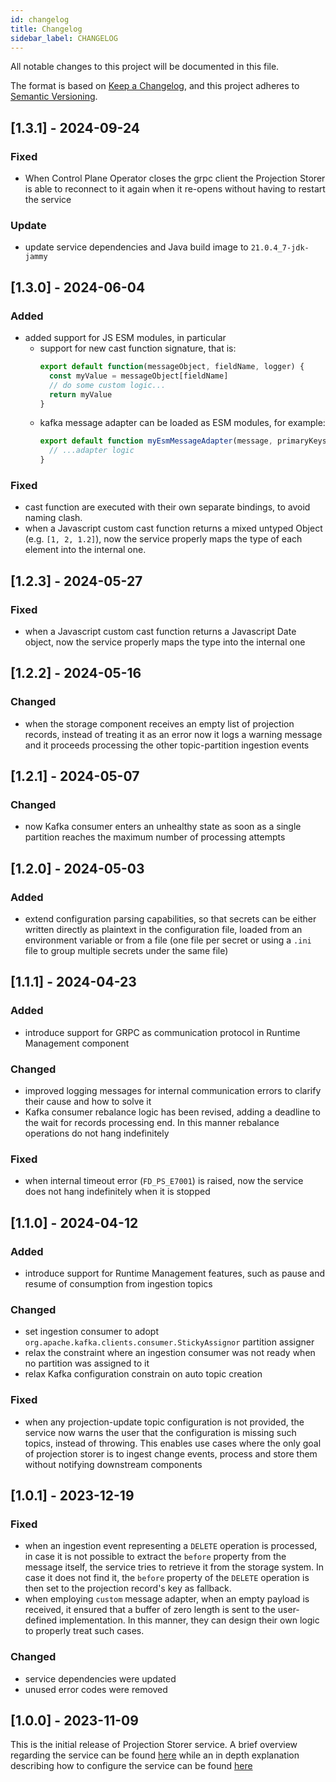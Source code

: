 ```yaml
---
id: changelog
title: Changelog
sidebar_label: CHANGELOG
---
```


<!--
WARNING: this file was automatically generated by Mia-Platform Doc Aggregator.
DO NOT MODIFY IT BY HAND.
Instead, modify the source file and run the aggregator to regenerate this file.
-->

All notable changes to this project will be documented in this file.

The format is based on [Keep a Changelog](https://keepachangelog.com/en/1.0.0/),
and this project adheres to [Semantic Versioning](https://semver.org/spec/v2.0.0.html).

## [1.3.1] - 2024-09-24

### Fixed

- When Control Plane Operator closes the grpc client the Projection Storer is able to reconnect to it again when it re-opens without having to restart the service

### Update

- update service dependencies and Java build image to `21.0.4_7-jdk-jammy` 

## [1.3.0] - 2024-06-04

### Added

- added support for JS ESM modules, in particular 
    - support for new cast function signature, that is:
      ```js
      export default function(messageObject, fieldName, logger) {
        const myValue = messageObject[fieldName]
        // do some custom logic...
        return myValue
      }
      ```
    - kafka message adapter can be loaded as ESM modules, for example:
      ```js
      export default function myEsmMessageAdapter(message, primaryKeys, logger) {
        // ...adapter logic
      }
      ```

### Fixed

- cast function are executed with their own separate bindings, to avoid naming clash.
- when a Javascript custom cast function returns a mixed untyped Object (e.g. `[1, 2, 1.2]`), 
  now the service properly maps the type of each element into the internal one.

## [1.2.3] - 2024-05-27

### Fixed

- when a Javascript custom cast function returns a Javascript Date object, now the service properly maps the type into the internal one

## [1.2.2] - 2024-05-16

### Changed

- when the storage component receives an empty list of projection records, instead of treating it as an error now
it logs a warning message and it proceeds processing the other topic-partition ingestion events

## [1.2.1] - 2024-05-07

### Changed

- now Kafka consumer enters an unhealthy state as soon as a single partition reaches the maximum number of processing attempts

## [1.2.0] - 2024-05-03

### Added

- extend configuration parsing capabilities, so that secrets can be either written directly as plaintext
in the configuration file, loaded from an environment variable or from a file (one file per secret or
using a `.ini` file to group multiple secrets under the same file)

## [1.1.1] - 2024-04-23

### Added

- introduce support for GRPC as communication protocol in Runtime Management component

### Changed

- improved logging messages for internal communication errors to clarify their cause and how to solve it
- Kafka consumer rebalance logic has been revised, adding a deadline to the wait for records processing end. In this manner 
rebalance operations do not hang indefinitely

### Fixed

- when internal timeout error (`FD_PS_E7001`) is raised, now the service does not hang indefinitely when it is stopped

## [1.1.0] - 2024-04-12

### Added

- introduce support for Runtime Management features, such as pause and resume of consumption from ingestion topics

### Changed

- set ingestion consumer to adopt `org.apache.kafka.clients.consumer.StickyAssignor` partition assigner
- relax the constraint where an ingestion consumer was not ready when no partition was assigned to it
- relax Kafka configuration constrain on auto topic creation

### Fixed

- when any projection-update topic configuration is not provided, the service now warns the user that
the configuration is missing such topics, instead of throwing. This enables use cases where the only
goal of projection storer is to ingest change events, process and store them without notifying downstream components

## [1.0.1] - 2023-12-19

### Fixed

- when an ingestion event representing a `DELETE` operation is processed, in case it is not possible to extract the `before`
property from the message itself, the service tries to retrieve it from the storage system. In case it does not find it,
the `before` property of the `DELETE` operation is then set to the projection record's key as fallback.
- when employing `custom` message adapter, when an empty payload is received, it ensured that a buffer of zero length is
sent to the user-defined implementation. In this manner, they can design their own logic to properly treat such cases.

### Changed

- service dependencies were updated
- unused error codes were removed

## [1.0.0] - 2023-11-09

This is the initial release of Projection Storer service. A brief overview regarding the service can be found [here](../../fast_data/projection_storer)
while an in depth explanation describing how to configure the service can be found [here](../../fast_data/configuration/projection_storer_config)
